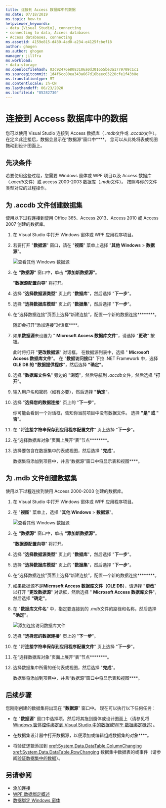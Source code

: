 ```yaml
---
title: 连接到 Access 数据库中的数据
ms.date: 07/18/2019
ms.topic: how-to
helpviewer_keywords:
- data [Visual Studio], connecting
- connecting to data, Access databases
- Access databases, connecting
ms.assetid: 4159e815-d430-4ad0-a234-e4125fcbef18
author: ghogen
ms.author: ghogen
manager: jillfra
ms.workload:
- data-storage
ms.openlocfilehash: 03c92476e8083106a0d301655be3a1779709c1c1
ms.sourcegitcommit: 1d4f6cc80ea343a667d16beec03220cfe1f43b8e
ms.translationtype: MT
ms.contentlocale: zh-CN
ms.lasthandoff: 06/23/2020
ms.locfileid: "85282730"
---
```

# <a name="connect-to-data-in-an-access-database"></a>连接到 Access 数据库中的数据

您可以使用 Visual Studio 连接到 Access 数据库（ *.mdb*文件或 *.accdb*文件）。 在定义此连接后，数据会显示在“数据源”窗口中****。 您可以从此处将表或视图拖动到设计图面上。

## <a name="prerequisites"></a>先决条件

若要使用这些过程，您需要 Windows 窗体或 WPF 项目以及 Access 数据库（*.accdb*文件）或 access 2000-2003 数据库（*.mdb*文件）。 按照与你的文件类型对应的过程操作。

## <a name="create-a-dataset-for-an-accdb-file"></a>为 .accdb 文件创建数据集

使用以下过程连接到使用 Office 365、Access 2013、Access 2010 或 Access 2007 创建的数据库。

1. 在 Visual Studio 中打开 Windows 窗体或 WPF 应用程序项目。

2. 若要打开 "**数据源**" 窗口，请在 "**视图**" 菜单上选择 "**其他 Windows**  >  **数据源**"。

   ![查看其他 Windows 数据源](../data-tools/media/viewdatasources.png)

3. 在 **“数据源”** 窗口中，单击 **“添加新数据源”**。

   "**数据源配置向导**" 将打开。

4. 选择 "**选择数据源类型**" 页上的 "**数据库**"，然后选择 "**下一步**"。

5. 选择 "**选择数据库模型**" 页上的 "**数据集**"，然后选择 "**下一步**"。

6. 在“选择数据连接”页面上选择“新建连接”，配置一个新的数据连接********。

   随即会打开“添加连接”对话框****。

7. 如果**数据源**未设置为 " **Microsoft Access 数据库文件**"，请选择 "**更改**" 按钮。

   此时将打开 "**更改数据源**" 对话框。 在数据源列表中，选择 " **Microsoft Access 数据库文件**"。 在 "**数据访问接口**" 下拉 .NET Framework 中，选择**OLE DB 的 "数据提供程序**"，然后选择 **"确定"**。

8. 选择 "**数据库文件名**" 旁边的 "**浏览**"，然后导航到 *.accdb*文件，然后选择 "**打开**"。

9. 输入用户名和密码（如有必要），然后选择 **"确定"**。

10. 选择 "**选择您的数据连接**" 页上的 "**下一步**"。

    你可能会看到一个对话框，告知你当前项目中没有数据文件。 选择 **"是" 或 "** **否**"。

11. 在 "将**连接字符串保存到应用程序配置文件**" 页上选择 "**下一步**"。

12. 在“选择数据库对象”页面上展开“表”节点********。

13. 选择要包含在数据集中的表或视图，然后选择 "**完成**"。

    数据集将添加到项目中，并且“数据源”窗口中将显示表和视图****。

## <a name="create-a-dataset-for-an-mdb-file"></a>为 .mdb 文件创建数据集

使用以下过程连接到使用 Access 2000-2003 创建的数据库。

1. 在 Visual Studio 中打开 Windows 窗体或 WPF 应用程序项目。

2. 在 "**视图**" 菜单上，选择 "**其他 Windows**  >  **数据源**"。

   ![查看其他 Windows 数据源](../data-tools/media/viewdatasources.png)

3. 在 **“数据源”** 窗口中，单击 **“添加新数据源”**。

    "**数据源配置向导**" 将打开。

4. 选择 "**选择数据源类型**" 页上的 "**数据库**"，然后选择 "**下一步**"。

5. 选择 "**选择数据库模型**" 页上的 "**数据集**"，然后选择 "**下一步**"。

6. 在“选择数据连接”页面上选择“新建连接”，配置一个新的数据连接********。

7. 如果数据源不是**Microsoft Access 数据库文件（OLE DB）**，请选择 **"更改**" 以打开 "**更改数据源**" 对话框，然后选择 " **Microsoft Access 数据库文件**"，然后选择 **"确定"**。

8. 在 "**数据库文件名**" 中，指定要连接到的 *.mdb*文件的路径和名称，然后选择 **"确定"**。

   ![添加连接访问数据库文件](../data-tools/media/add-connection-access-db.png)

9. 选择 "**选择您的数据连接**" 页上的 "**下一步**"。

10. 在 "将**连接字符串保存到应用程序配置文件**" 页上选择 "**下一步**"。

11. 在“选择数据库对象”页面上展开“表”节点********。

12. 选择数据集中所需的任何表或视图，然后选择 "**完成**"。

    数据集将添加到项目中，并且“数据源”窗口中将显示表和视图****。

## <a name="next-steps"></a>后续步骤

您刚刚创建的数据集将出现在 "**数据源**" 窗口中。 现在可以执行以下任何任务：

- 在 "**数据源**" 窗口中选择项，然后将其拖到窗体或设计图面上（请参见将[Windows 窗体控件绑定到 Visual Studio 中的数据](../data-tools/bind-windows-forms-controls-to-data-in-visual-studio.md)或[WPF 数据绑定概述](/dotnet/desktop-wpf/data/data-binding-overview)）。

- 在数据集设计器中打开数据源，以便添加或编辑组成数据集的对象****。

- 将验证逻辑添加到 <xref:System.Data.DataTable.ColumnChanging> <xref:System.Data.DataTable.RowChanging> 数据集中数据表的或事件（请参阅[验证数据集中的数据](../data-tools/validate-data-in-datasets.md)）。

## <a name="see-also"></a>另请参阅

- [添加连接](../data-tools/add-new-connections.md)
- [WPF 数据绑定概述](/dotnet/framework/wpf/data/data-binding-overview)
- [数据绑定 Windows 窗体](/dotnet/framework/winforms/data-binding-and-windows-forms)
